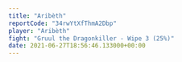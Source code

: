 ```yaml
---
title: "Aribèth"
reportCode: "34rwYtXfThmA2Dbp"
player: "Aribèth"
fight: "Gruul the Dragonkiller - Wipe 3 (25%)"
date: 2021-06-27T18:56:46.133000+00:00
---
```

